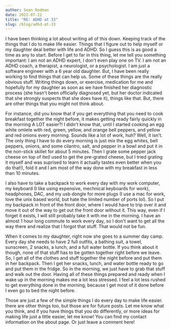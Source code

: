 ```yaml
---
author: Sean Rodman
date: 2022-07-22
title: "RE: ADHD at 33"
slug: /blog/adhd-at-33
---
```

  I have been thinking a lot about writing all of this down. Keeping track of
  the things that I do to make life easier. Things that I figure out to help
  myself or my daughter deal better with life and ADHD. So I guess this is as
  good a time as any to start. Before I get to far in this thing, let me tell
  you something important: I am not an ADHD expert, I don't even play one on TV.
  I am not an ADHD coach, a therapist, a neurologist, or a psychologist. I am
  just a software engineer with a 6 year old daughter. But, I have been really
  working to find things that can help us. Some of these things are the really
  obvious stuff. Writing things down, or exercise, medication for me and hopefully
  for my daughter as soon as we have finished her diagnostic process (she hasn't
  been officially diagnosed yet, but her doctor indicated that she strongly suspects
  that she does have it), things like that. But, there are other things that you might
  not think about.

  For instance, did you know that if you get everything that you need to cook
  breakfast together the night before, it makes getting ready fairly quickly in
  the morning A LOT easier?! I didn't know that, until I started cooking an egg white
  omlete with red, green, yellow, and orange bell peppers, and yellow and red
  onions every morning. Sounds like a lot of work, huh? Well, it isn't. The only
  thing I have to do every morning is just mix the egg whites, bell peppers, onions,
  and some cilantro, salt, and pepper in a bowl and put it in the non-stick skillet
  for about 5 minutes. Then I grate some pepper jack cheese on top of ite(I used
  to get the pre-grated cheese, but I tried grating it myself and was suprised to
  learn it actually tastes even better when you do that!), fold it and I am most
  of the way done with my breakfast in less than 10 minutes.

  I also have to take a backpack to work every day with my work computer,
  my keyboard (I like using expensive, mechnical keyboards for work), headphones,
  DAC, and my usb dongle for more plugs (I use a mac for work, love the unix based
  world, but hate the limited number of ports lol). So I put my backpack in front
  of the front door, where I would have to trip over it and move it out of the way
  to get out the front door without it. This way, even if I forget it exists, I will
  still probably take it with me in the morning. I have an almost 1 hour long commute
  to work every day, so I don't want to get all the way there and realize that I
  forgot that stuff. That would not be fun.

  When it comes to my daughter, right now she goes to a summer day camp. Every day
  she needs to have 2 full outfits, a bathing suit, a towel, sunscreen, 2 snacks,
  a lunch, and a full water bottle. If you think about it though, none of that
  stuff has to be gotten together right before we leave. So, I get all of the clothes
  and stuff together the night before and put them in her backpack. Then I get her
  snacks, lunch, and water bottle ready to go and put them in the fridge. So in
  the morning, we just have to grab that stuff and walk out the door. Having all
  of these things prepared and ready when I wake up in the morning makes me a lot
  less stressed. I feel a lot less rushed to get everything done in the morning,
  because I get most of it done before I even go to bed the night before.

  Those are just a few of the simple things I do every day to make life easier. there
  are other things too, but those are for future posts. Let me know what you think,
  and if you have things that you do differently, or more ideas for making life just
  a little easier, let me know! You can find my contact information on the about page.
  Or just leave a comment here!
